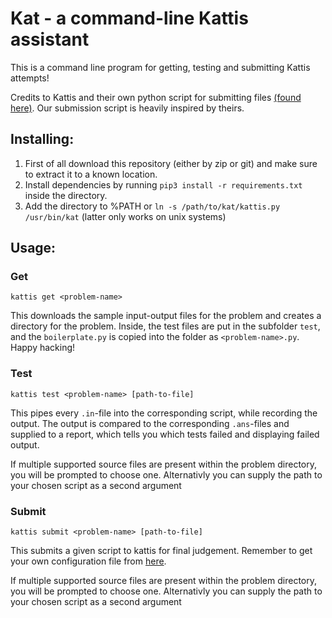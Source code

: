 # Kat - a command-line Kattis assistant

This is a command line program for getting, testing and submitting Kattis attempts!

Credits to Kattis and their own python script for submitting files [(found here)](https://open.kattis.com/help/submit). Our submission script is heavily inspired by theirs.

## Installing:
1. First of all download this repository (either by zip or git) and make sure to extract it to a known location.
2. Install dependencies by running `pip3 install -r requirements.txt` inside the directory.
3. Add the directory to %PATH or `ln -s /path/to/kat/kattis.py /usr/bin/kat` (latter only works on unix systems)

## Usage:

### Get

```
kattis get <problem-name>
```

This downloads the sample input-output files for the problem and creates a directory for the problem. Inside, the test files are put in the subfolder `test`, and the `boilerplate.py` is copied into the folder as `<problem-name>.py`. Happy hacking!

### Test

```
kattis test <problem-name> [path-to-file]
```

This pipes every `.in`-file into the corresponding script, while recording the output. The output is compared to the corresponding `.ans`-files and supplied to a report, which tells you which tests failed and displaying failed output.

If multiple supported source files are present within the problem directory, you will be prompted to choose one. Alternativly you can supply the path to your chosen script as a second argument

### Submit

```
kattis submit <problem-name> [path-to-file]
```

This submits a given script to kattis for final judgement.
Remember to get your own configuration file from [here](https://open.kattis.com/help/submit).

If multiple supported source files are present within the problem directory, you will be prompted to choose one. Alternativly you can supply the path to your chosen script as a second argument